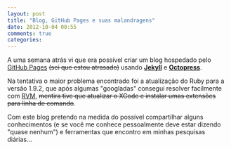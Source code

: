 ```yaml
---
layout: post
title: "Blog, GitHub Pages e suas malandragens"
date: 2012-10-04 00:55
comments: true
categories: 
---
```


A uma semana atrás vi que era possível criar um blog hospedado pelo <a href="http://pages.github.com">GitHub Pages</a>
<span style='text-decoration:line-through;'>(sei que estou atrasado)</span> usando 
<strong><a href="http://jekyllrb.com">Jekyll</a></strong> e 
<strong><a href="http://octopress.org">Octopress</a></strong>. 

Na tentativa o maior problema encontrado foi a atualização do Ruby para a versão 1.9.2, que após algumas "googladas" consegui resolver facilmente com <a href="https://rvm.io">RVM</a>, 
<span style='text-decoration:line-through;'>mentira tive que atualizar o XCode e instalar umas extensões para linha de comando</span>.

Com este blog pretendo na medida do possível compartilhar alguns conhecimentos (e se você me conhece pessoalmente deve estar dizendo "quase nenhum") e ferramentas que encontro em minhas pesquisas diárias...